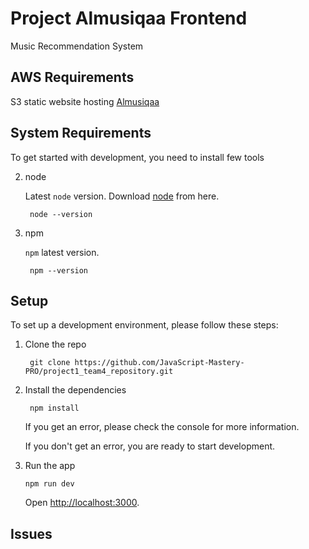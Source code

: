 # Project Almusiqaa Frontend

Music Recommendation System

## AWS Requirements

S3 static website hosting [Almusiqaa](http://almusiqaa-login-fronted.s3-website-us-east-1.amazonaws.com)

## System Requirements

To get started with development, you need to install few tools

2. node

   Latest `node` version. Download [node](https://nodejs.org/en/download/) from here.

   ```shell
    node --version
   ```

3. npm

   `npm` latest version.

   ```shell
    npm --version
   ```

## Setup

To set up a development environment, please follow these steps:

1. Clone the repo

   ```shell
    git clone https://github.com/JavaScript-Mastery-PRO/project1_team4_repository.git
   ```

2. Install the dependencies

   ```shell
    npm install
   ```

   If you get an error, please check the console for more information.

   If you don't get an error, you are ready to start development.

3. Run the app

   ```shell
   npm run dev
   ```

   Open [http://localhost:3000](http://localhost:3000).

## Issues
